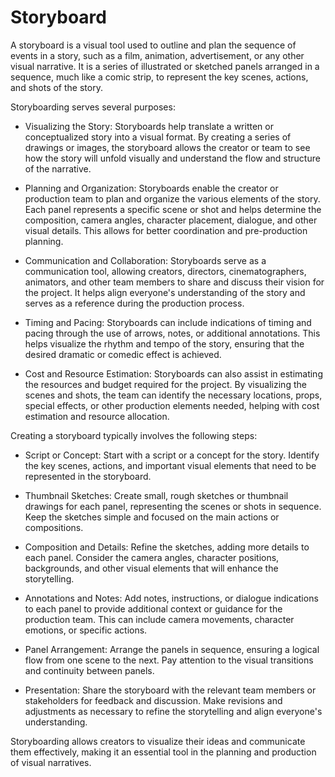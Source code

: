 # Storyboard

A storyboard is a visual tool used to outline and plan the sequence of events in a story, such as a film, animation, advertisement, or any other visual narrative. It is a series of illustrated or sketched panels arranged in a sequence, much like a comic strip, to represent the key scenes, actions, and shots of the story.

Storyboarding serves several purposes:

* Visualizing the Story: Storyboards help translate a written or conceptualized story into a visual format. By creating a series of drawings or images, the storyboard allows the creator or team to see how the story will unfold visually and understand the flow and structure of the narrative.

* Planning and Organization: Storyboards enable the creator or production team to plan and organize the various elements of the story. Each panel represents a specific scene or shot and helps determine the composition, camera angles, character placement, dialogue, and other visual details. This allows for better coordination and pre-production planning.

* Communication and Collaboration: Storyboards serve as a communication tool, allowing creators, directors, cinematographers, animators, and other team members to share and discuss their vision for the project. It helps align everyone's understanding of the story and serves as a reference during the production process.

* Timing and Pacing: Storyboards can include indications of timing and pacing through the use of arrows, notes, or additional annotations. This helps visualize the rhythm and tempo of the story, ensuring that the desired dramatic or comedic effect is achieved.

* Cost and Resource Estimation: Storyboards can also assist in estimating the resources and budget required for the project. By visualizing the scenes and shots, the team can identify the necessary locations, props, special effects, or other production elements needed, helping with cost estimation and resource allocation.

Creating a storyboard typically involves the following steps:

* Script or Concept: Start with a script or a concept for the story. Identify the key scenes, actions, and important visual elements that need to be represented in the storyboard.

* Thumbnail Sketches: Create small, rough sketches or thumbnail drawings for each panel, representing the scenes or shots in sequence. Keep the sketches simple and focused on the main actions or compositions.

* Composition and Details: Refine the sketches, adding more details to each panel. Consider the camera angles, character positions, backgrounds, and other visual elements that will enhance the storytelling.

* Annotations and Notes: Add notes, instructions, or dialogue indications to each panel to provide additional context or guidance for the production team. This can include camera movements, character emotions, or specific actions.

* Panel Arrangement: Arrange the panels in sequence, ensuring a logical flow from one scene to the next. Pay attention to the visual transitions and continuity between panels.

* Presentation: Share the storyboard with the relevant team members or stakeholders for feedback and discussion. Make revisions and adjustments as necessary to refine the storytelling and align everyone's understanding.

Storyboarding allows creators to visualize their ideas and communicate them effectively, making it an essential tool in the planning and production of visual narratives.